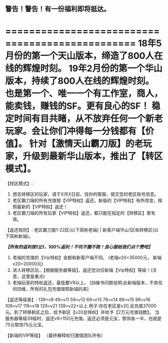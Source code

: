 ## 警告！警告！有一份福利即将抵达。
================================================
18年5月份的第一个天山版本，缔造了800人在线的辉煌时刻。
19年2月份的第一个华山版本，持续了800人在线的辉煌时刻。
也是第一个、唯一一个有工作室，商人，能卖钱，赚钱的SF。更有良心的SF！
稳定时间有目共睹，从不放弃任何一个新老玩家。会让你们冲得每一分钱都有【价值】。
针对【激情天山霸刀版】的老玩家，升级到最新华山版本，推出了【转区模式】。
============================================================
【转区模式】: 
1. 想去转移区的玩家，请于X月X日前，找你的客服，提交您的老区账号信息。
2. 老区霸刀端的所有充值按【VIP特权】返还。新版的【VIP特权】有所改变，按照最新的【VIP特权】返还！
3. 老区霸刀端的所有玩家【VIP特权】返还，都只能在指定的【转移区】里有效。

【返还规则】:
老区霸刀服1-22区(以下简称老端) | 新客户端华山1区和转移区(以下简称新端)。

***【所有的返利按1比1，100%返利！不坑不圈不跑！良心服给我们点个赞吧】***
1. 老端的充值的【Vip特权】金额和新客户端不同。 (老端v20=35000元， 新端v20=20000元)
2. 进入转移区后，【根据服务器等级】，返还您对应新端【Vip特权】等级！(注意，这里是重点)
3. 老端玩家的特权返还，最低要V9以上。
[四维书问题说明:此新端版本，不卖任何四维，所有的礼包充值按照新端的来] 

【返还等级表】:
139=v9
49=v11
59=v12
69=v13
79=v14
89=v15
99=v16
109=v17
119=v18
129=v21
139=v22+以上
例子:你在老区是v20,且充值37000元。到了转移新区之后，给予新区【v20总特权】并给予【2万元充值钱数】。
当服务器等级39级时，返还v9=150元充值。返还必须是元宝，黎饰各一半，也就是75元黎饰75元元宝。

【新端的VIP等级】
（最终解释权归激情团队所有）